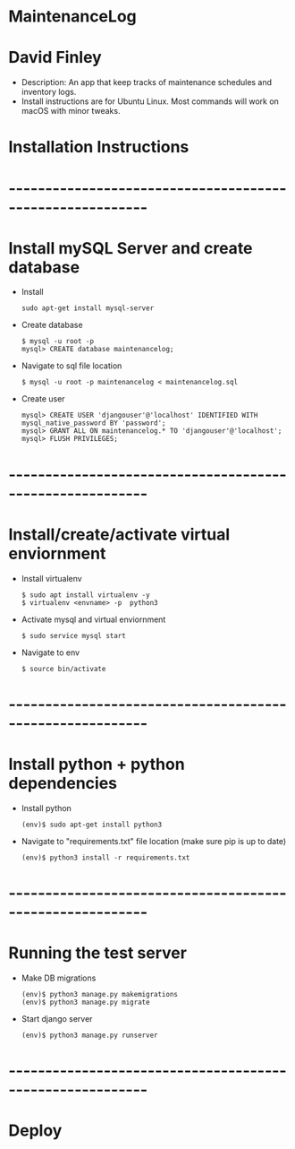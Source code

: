 # MaintenanceLog
# David Finley 

- Description: An app that keep tracks of maintenance schedules and inventory logs. 
- Install instructions are for Ubuntu Linux. Most commands will work on macOS with minor tweaks. 

# Installation Instructions 
# ---------------------------------------------------------
# Install mySQL Server and create database 

- Install 

    ```
    sudo apt-get install mysql-server
    ```

- Create database 

    ```
    $ mysql -u root -p
    mysql> CREATE database maintenancelog;
    ```
  
- Navigate to sql file location 

    ```
    $ mysql -u root -p maintenancelog < maintenancelog.sql
    ```

- Create user 

    ```
    mysql> CREATE USER 'djangouser'@'localhost' IDENTIFIED WITH mysql_native_password BY 'password';
    mysql> GRANT ALL ON maintenancelog.* TO 'djangouser'@'localhost';
    mysql> FLUSH PRIVILEGES;
    ```

# ---------------------------------------------------------
# Install/create/activate virtual enviornment 

- Install virtualenv 

    ```
    $ sudo apt install virtualenv -y
    $ virtualenv <envname> -p  python3
    ```

- Activate mysql and virtual enviornment 

    ```
    $ sudo service mysql start
    ```

- Navigate to env 

    ```
    $ source bin/activate 
    ```

# ---------------------------------------------------------
# Install python + python dependencies 

- Install python 

    ```
    (env)$ sudo apt-get install python3
    ```

- Navigate to "requirements.txt" file location (make sure pip is up to date)

    ```
    (env)$ python3 install -r requirements.txt
    ```

# ---------------------------------------------------------
# Running the test server 

- Make DB migrations 

    ```
    (env)$ python3 manage.py makemigrations 
    (env)$ python3 manage.py migrate 
    ```

- Start django server 

    ```
    (env)$ python3 manage.py runserver 
    ```

# ---------------------------------------------------------
# Deploy